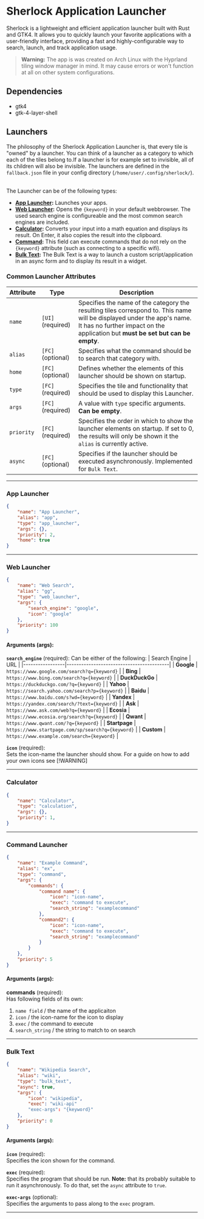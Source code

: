 # Sherlock Application Launcher
Sherlock is a lightweight and efficient application launcher built with Rust and GTK4. It allows you to quickly launch your favorite applications with a user-friendly interface, providing a fast and highly-configurable way to search, launch, and track application usage.

> **Warning:** The app is was created on Arch Linux with the Hyprland tiling window manager in mind. It may cause errors or won't function at all on other system configurations.


## Dependencies
- gtk4
- gtk-4-layer-shell


## Launchers
The philosophy of the Sherlock Application Launcher is, that every tile is "owned" by a launcher. You can think of a launcher as a category to which each of the tiles belong to.If a launcher is for example set to invisible, all of its children will also be invisible. The launchers are defined in the `fallback.json` file in your config directory (`/home/user/.config/sherlock/`).<br><br>

The Launcher can be of the following types:<br>
- **[App Launcher](#app-launcher):** Launches your apps. 
- **[Web Launcher](#web-launcher):** Opens the ``{keyword}`` in your default webbrowser. The used search engine is configureable and the most common search engines are included. 
- **[Calculator](#calculator):** Converts your input into a math equation and displays its result. On Enter, it also copies the result into the clipboard.
- **[Command](#command-launcher):** This field can execute commands that do not rely on the ``{keyword}`` attribute (such as connecting to a specific wifi).
- **[Bulk Text](#bulk-text):** The Bulk Text is a way to launch a custom script/application in an async form and to display its result in a widget.



### Common Launcher Attributes
| Attribute   | Type | Description |
|-------------|------|-------------|
| `name`      | `[UI]` (required) | Specifies the name of the category the resulting tiles correspond to. This name will be displayed under the app's name. It has no further impact on the application but **must be set but can be empty**. |
| `alias`     | `[FC]` (optional) | Specifies what the command should be to search that category with. |
| `home`      | `[FC]` (optional) | Defines whether the elements of this launcher should be shown on startup. |
| `type`      | `[FC]` (required) | Specifies the tile and functionality that should be used to display this Launcher. |
| `args`      | `[FC]` (required) | A value with `type` specific arguments. **Can be empty**. |
| `priority`  | `[FC]` (required) | Specifies the order in which to show the launcher elements on startup. If set to 0, the results will only be shown it the `alias` is currently active. |
| `async`     | `[FC]` (optional) | Specifies if the launcher should be executed asynchronously. Implemented for `Bulk Text`. |

---

### App Launcher
```json
{
    "name": "App Launcher",
    "alias": "app",
    "type": "app_launcher",
    "args": {},
    "priority": 2,
    "home": true
}
```
---
### Web Launcher
```json
{
    "name": "Web Search",
    "alias": "gg",
    "type": "web_launcher",
    "args": {
        "search_engine": "google",
        "icon": "google"
    },
    "priority": 100
}
```
#### Arguments (args):
**`search_engine`** (required):
Can be either of the following:
| Search Engine   | URL                                      |
|-----------------|------------------------------------------|
| **Google**      | `https://www.google.com/search?q={keyword}` |
| **Bing**        | `https://www.bing.com/search?q={keyword}` |
| **DuckDuckGo**  | `https://duckduckgo.com/?q={keyword}`    |
| **Yahoo**       | `https://search.yahoo.com/search?p={keyword}` |
| **Baidu**       | `https://www.baidu.com/s?wd={keyword}`   |
| **Yandex**      | `https://yandex.com/search/?text={keyword}` |
| **Ask**         | `https://www.ask.com/web?q={keyword}`    |
| **Ecosia**      | `https://www.ecosia.org/search?q={keyword}` |
| **Qwant**       | `https://www.qwant.com/?q={keyword}`     |
| **Startpage**   | `https://www.startpage.com/sp/search?q={keyword}` |
| **Custom**      | `https://www.example.com/search={keyword}` |

**`icon`** (required):<br>
Sets the icon-name the launcher should show. For a guide on how to add your own icons see [!WARNING]

---

### Calculator
```json
{
    "name": "Calculator",
    "type": "calculation",
    "args": {},
    "priority": 1,
}
```

---

### Command Launcher
```json
{
    "name": "Example Command",
    "alias": "ex",
    "type": "command",
    "args": {
        "commands": {
            "command name": {
                "icon": "icon-name",
                "exec": "command to execute", 
                "search_string": "examplecommand"
            },
            "command2": {
                "icon": "icon-name",
                "exec": "command to execute", 
                "search_string": "examplecommand"
            }
        }
    },
    "priority": 5
}
```
#### Arguments (args):
**commands** (required):<br>
Has following fields of its own:
1. `name field` / the name of the applicaiton
2. `icon` / the icon-name for the icon to display 
3. `exec` / the command to execute
4. `search_string` / the string to match to on search

---

### Bulk Text
```json
{
    "name": "Wikipedia Search",
    "alias": "wiki",
    "type": "bulk_text",
    "async": true,
    "args": {
        "icon": "wikipedia",
        "exec": "wiki-api"
        "exec-args": "{keyword}"
    },
    "priority": 0
}
```
#### Arguments (args):
**`icon`** (required):<br>
Specifies the icon shown for the command.<br>

**`exec`** (required):<br>
Specifies the program that should be run. **Note:** that its probably suitable to run it asynchronously. To do that, set the `async` attribute to `true`.

**`exec-args`** (optional):<br>
Specifies the arguments to pass along to the `exec` program.

--- 
